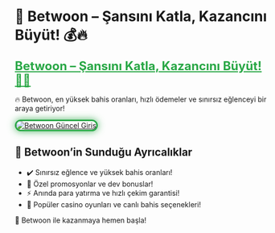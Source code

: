 <h1>🎯 Betwoon – Şansını Katla, Kazancını Büyüt! 💰🔥</h1>

<a href="https://cutt.ly/BetwoonLink" title="Betwoon Güncel Giriş" style="color: #28a745; font-size: 24px; font-weight: bold;">
    Betwoon – Şansını Katla, Kazancını Büyüt! 🎰💎
</a>

<p>🔥 Betwoon, en yüksek bahis oranları, hızlı ödemeler ve sınırsız eğlenceyi bir araya getiriyor!</p>

<a href="https://cutt.ly/BetwoonLink" title="Betwoon Güncel Giriş">
    <img src="https://i.ibb.co/BtMhhf6/g-venligiris.jpg" alt="Betwoon Güncel Giriş" 
         style="max-width: 100%; border: 3px solid #28a745; border-radius: 15px; box-shadow: 0px 0px 15px rgba(40, 167, 69, 0.8);">
</a>

<h2>🚀 Betwoon’in Sunduğu Ayrıcalıklar</h2>
<ul>
    <li>✔️ Sınırsız eğlence ve yüksek bahis oranları!</li>
    <li>🎁 Özel promosyonlar ve dev bonuslar!</li>
    <li>⚡️ Anında para yatırma ve hızlı çekim garantisi!</li>
    <li>🎲 Popüler casino oyunları ve canlı bahis seçenekleri!</li>
</ul>

<p>💎 Betwoon ile kazanmaya hemen başla!</p>
